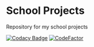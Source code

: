# School Projects
Repository for my school projects

[![Codacy Badge](https://api.codacy.com/project/badge/Grade/a347cb7081b743c7810505bfdf38dd00)](https://app.codacy.com/gh/NagaYZ/Java-is-You?utm_source=github.com&utm_medium=referral&utm_content=NagaYZ/Java-is-You&utm_campaign=Badge_Grade)
[![CodeFactor](https://www.codefactor.io/repository/github/NagaYZ/java-is-you/badge/main)](https://www.codefactor.io/repository/github/NagaYZ/java-is-you/overview/main)

